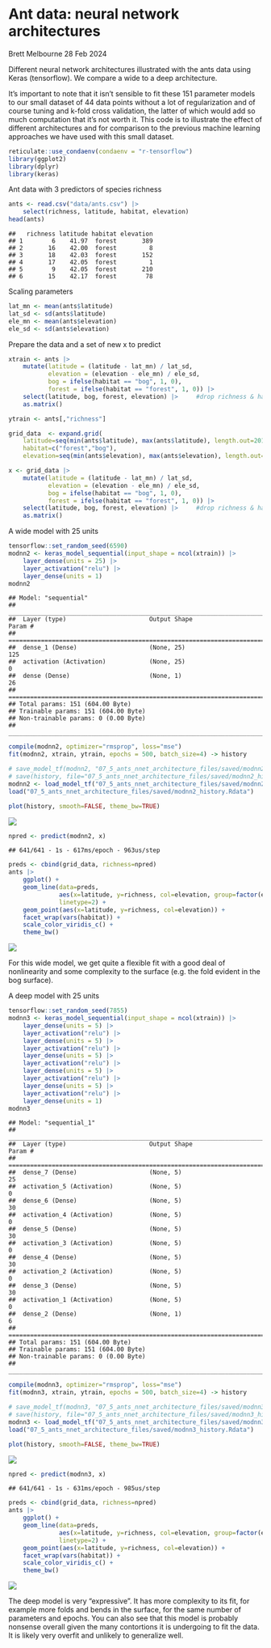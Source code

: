 Ant data: neural network architectures
================
Brett Melbourne
28 Feb 2024

Different neural network architectures illustrated with the ants data
using Keras (tensorflow). We compare a wide to a deep architecture.

It’s important to note that it isn’t sensible to fit these 151 parameter
models to our small dataset of 44 data points without a lot of
regularization and of course tuning and k-fold cross validation, the
latter of which would add so much computation that it’s not worth it.
This code is to illustrate the effect of different architectures and for
comparison to the previous machine learning approaches we have used with
this small dataset.

``` r
reticulate::use_condaenv(condaenv = "r-tensorflow")
library(ggplot2)
library(dplyr)
library(keras)
```

Ant data with 3 predictors of species richness

``` r
ants <- read.csv("data/ants.csv") |> 
    select(richness, latitude, habitat, elevation)
head(ants)
```

    ##   richness latitude habitat elevation
    ## 1        6    41.97  forest       389
    ## 2       16    42.00  forest         8
    ## 3       18    42.03  forest       152
    ## 4       17    42.05  forest         1
    ## 5        9    42.05  forest       210
    ## 6       15    42.17  forest        78

Scaling parameters

``` r
lat_mn <- mean(ants$latitude)
lat_sd <- sd(ants$latitude)
ele_mn <- mean(ants$elevation)
ele_sd <- sd(ants$elevation)
```

Prepare the data and a set of new x to predict

``` r
xtrain <- ants |> 
    mutate(latitude = (latitude - lat_mn) / lat_sd,
           elevation = (elevation - ele_mn) / ele_sd,
           bog = ifelse(habitat == "bog", 1, 0),
           forest = ifelse(habitat == "forest", 1, 0)) |>    
    select(latitude, bog, forest, elevation) |>     #drop richness & habitat
    as.matrix()

ytrain <- ants[,"richness"]

grid_data  <- expand.grid(
    latitude=seq(min(ants$latitude), max(ants$latitude), length.out=201),
    habitat=c("forest","bog"),
    elevation=seq(min(ants$elevation), max(ants$elevation), length.out=51))

x <- grid_data |>
    mutate(latitude = (latitude - lat_mn) / lat_sd,
           elevation = (elevation - ele_mn) / ele_sd,
           bog = ifelse(habitat == "bog", 1, 0),
           forest = ifelse(habitat == "forest", 1, 0)) |>    
    select(latitude, bog, forest, elevation) |>     #drop richness & habitat
    as.matrix()
```

A wide model with 25 units

``` r
tensorflow::set_random_seed(6590)
modnn2 <- keras_model_sequential(input_shape = ncol(xtrain)) |>
    layer_dense(units = 25) |>
    layer_activation("relu") |> 
    layer_dense(units = 1)
modnn2
```

    ## Model: "sequential"
    ## ________________________________________________________________________________
    ##  Layer (type)                       Output Shape                    Param #     
    ## ================================================================================
    ##  dense_1 (Dense)                    (None, 25)                      125         
    ##  activation (Activation)            (None, 25)                      0           
    ##  dense (Dense)                      (None, 1)                       26          
    ## ================================================================================
    ## Total params: 151 (604.00 Byte)
    ## Trainable params: 151 (604.00 Byte)
    ## Non-trainable params: 0 (0.00 Byte)
    ## ________________________________________________________________________________

``` r
compile(modnn2, optimizer="rmsprop", loss="mse")
fit(modnn2, xtrain, ytrain, epochs = 500, batch_size=4) -> history
```

``` r
# save_model_tf(modnn2, "07_5_ants_nnet_architecture_files/saved/modnn2")
# save(history, file="07_5_ants_nnet_architecture_files/saved/modnn2_history.Rdata")
modnn2 <- load_model_tf("07_5_ants_nnet_architecture_files/saved/modnn2")
load("07_5_ants_nnet_architecture_files/saved/modnn2_history.Rdata")
```

``` r
plot(history, smooth=FALSE, theme_bw=TRUE)
```

![](07_5_ants_nnet_architecture_files/figure-gfm/unnamed-chunk-8-1.png)<!-- -->

``` r
npred <- predict(modnn2, x)
```

    ## 641/641 - 1s - 617ms/epoch - 963us/step

``` r
preds <- cbind(grid_data, richness=npred)
ants |> 
    ggplot() +
    geom_line(data=preds, 
              aes(x=latitude, y=richness, col=elevation, group=factor(elevation)),
              linetype=2) +
    geom_point(aes(x=latitude, y=richness, col=elevation)) +
    facet_wrap(vars(habitat)) +
    scale_color_viridis_c() +
    theme_bw()
```

![](07_5_ants_nnet_architecture_files/figure-gfm/unnamed-chunk-9-1.png)<!-- -->

For this wide model, we get quite a flexible fit with a good deal of
nonlinearity and some complexity to the surface (e.g. the fold evident
in the bog surface).

A deep model with 25 units

``` r
tensorflow::set_random_seed(7855)
modnn3 <- keras_model_sequential(input_shape = ncol(xtrain)) |>
    layer_dense(units = 5) |>
    layer_activation("relu") |>
    layer_dense(units = 5) |>
    layer_activation("relu") |> 
    layer_dense(units = 5) |>
    layer_activation("relu") |> 
    layer_dense(units = 5) |>
    layer_activation("relu") |> 
    layer_dense(units = 5) |>
    layer_activation("relu") |> 
    layer_dense(units = 1)
modnn3
```

    ## Model: "sequential_1"
    ## ________________________________________________________________________________
    ##  Layer (type)                       Output Shape                    Param #     
    ## ================================================================================
    ##  dense_7 (Dense)                    (None, 5)                       25          
    ##  activation_5 (Activation)          (None, 5)                       0           
    ##  dense_6 (Dense)                    (None, 5)                       30          
    ##  activation_4 (Activation)          (None, 5)                       0           
    ##  dense_5 (Dense)                    (None, 5)                       30          
    ##  activation_3 (Activation)          (None, 5)                       0           
    ##  dense_4 (Dense)                    (None, 5)                       30          
    ##  activation_2 (Activation)          (None, 5)                       0           
    ##  dense_3 (Dense)                    (None, 5)                       30          
    ##  activation_1 (Activation)          (None, 5)                       0           
    ##  dense_2 (Dense)                    (None, 1)                       6           
    ## ================================================================================
    ## Total params: 151 (604.00 Byte)
    ## Trainable params: 151 (604.00 Byte)
    ## Non-trainable params: 0 (0.00 Byte)
    ## ________________________________________________________________________________

``` r
compile(modnn3, optimizer="rmsprop", loss="mse")
fit(modnn3, xtrain, ytrain, epochs = 500, batch_size=4) -> history
```

``` r
# save_model_tf(modnn3, "07_5_ants_nnet_architecture_files/saved/modnn3")
# save(history, file="07_5_ants_nnet_architecture_files/saved/modnn3_history.Rdata")
modnn3 <- load_model_tf("07_5_ants_nnet_architecture_files/saved/modnn3")
load("07_5_ants_nnet_architecture_files/saved/modnn3_history.Rdata")
```

``` r
plot(history, smooth=FALSE, theme_bw=TRUE)
```

![](07_5_ants_nnet_architecture_files/figure-gfm/unnamed-chunk-13-1.png)<!-- -->

``` r
npred <- predict(modnn3, x)
```

    ## 641/641 - 1s - 631ms/epoch - 985us/step

``` r
preds <- cbind(grid_data, richness=npred)
ants |> 
    ggplot() +
    geom_line(data=preds, 
              aes(x=latitude, y=richness, col=elevation, group=factor(elevation)),
              linetype=2) +
    geom_point(aes(x=latitude, y=richness, col=elevation)) +
    facet_wrap(vars(habitat)) +
    scale_color_viridis_c() +
    theme_bw()
```

![](07_5_ants_nnet_architecture_files/figure-gfm/unnamed-chunk-14-1.png)<!-- -->

The deep model is very “expressive”. It has more complexity to its fit,
for example more folds and bends in the surface, for the same number of
parameters and epochs. You can also see that this model is probably
nonsense overall given the many contortions it is undergoing to fit the
data. It is likely very overfit and unlikely to generalize well.
